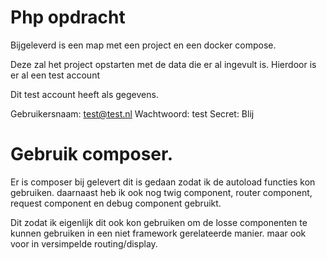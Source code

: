 Php opdracht
==

Bijgeleverd is een map met een project en een docker compose.

Deze zal het project opstarten met de data die er al ingevult is. Hierdoor is er al een test account

Dit test account heeft als gegevens.

Gebruikersnaam: test@test.nl
Wachtwoord: test
Secret: Blij

Gebruik composer.
==
Er is composer bij gelevert dit is gedaan zodat ik de autoload functies kon gebruiken.
daarnaast heb ik ook nog twig component, router component, request component en debug component gebruikt.

Dit zodat ik eigenlijk dit ook kon gebruiken om de losse componenten te kunnen gebruiken in een niet framework gerelateerde manier. maar ook voor in versimpelde routing/display.


